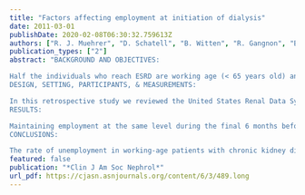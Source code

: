 ```yaml
---
title: "Factors affecting employment at initiation of dialysis"
date: 2011-03-01
publishDate: 2020-02-08T06:30:32.759613Z
authors: ["R. J. Muehrer", "D. Schatell", "B. Witten", "R. Gangnon", "B. N. Becker", "R. M. Hofmann"]
publication_types: ["2"]
abstract: "BACKGROUND AND OBJECTIVES:

Half the individuals who reach ESRD are working age (< 65 years old) and many are at risk for job loss. Factors that contribute to job retention among working-age patients with chronic kidney disease before ESRD are unknown. The purpose of the study is to understand factors associated with maintaining employment among working-age patients with advanced kidney failure.
DESIGN, SETTING, PARTICIPANTS, & MEASUREMENTS:

In this retrospective study we reviewed the United States Renal Data System database (1992 through 2003) and selected all patients (n = 102,104) who were working age and employed 6 months before dialysis initiation. Factors that were examined for an association with maintaining employment status included demographics, comorbid conditions, ESRD cause, insurance, predialysis erythropoietin use, and dialysis modality.
RESULTS:

Maintaining employment at the same level during the final 6 months before dialysis was more likely among (1) white men ages 30 to 49 years; (2) patients with either glomerulonephritis, cystic, or urologic causes of renal failure; (3) patients choosing peritoneal dialysis for their first treatment; (4) those with employer group or other health plans; and (5) erythropoietin usage before ESRD. Maintaining employment status was less likely among patients with congestive heart failure, cardiovascular disease, cancer, and other chronic illnesses.
CONCLUSIONS:

The rate of unemployment in working-age patients with chronic kidney disease and ESRD is high compared with that of the general population. Treating anemia with erythropoietin before kidney failure and educating patients about work-friendly home dialysis options might improve job retention."
featured: false
publication: "*Clin J Am Soc Nephrol*"
url_pdf: https://cjasn.asnjournals.org/content/6/3/489.long
---
```


